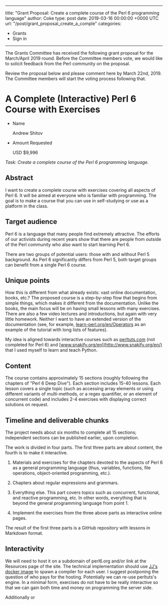 
---
title: "Grant Proposal: Create a complete course of the Perl 6 programming language"
author: Coke
type: post
date: 2019-03-16 00:00:00 +0000 UTC
url: "/post/grant_proposal_create_a_comple"
categories:
 - Grants
 - Sign in

---

The Grants Committee has received the following grant proposal for the March/April 2019 round.
Before the Committee members vote, we would like to solicit feedback from the Perl
community on the proposal.

Review the proposal below and please comment here by March 22nd, 2019.
The Committee members will start the voting process following that.

# A Complete (Interactive) Perl 6 Course with Exercises

- Name

    Andrew Shitov

- Amount Requested

  USD $9,996

_Task: Create a complete course of the Perl 6 programming language._

## Abstract 

I want to create a complete course with exercises covering all aspects of Perl 6. It will be aimed at everyone who is familiar with programming. The goal is to make a course that you can use in self-studying or use as a platform in the class.


## Target audience

Perl 6 is a language that many people find extremely attractive. The efforts of our activists during recent years show that there are people from outside of the Perl community who also want to start learning Perl 6. 

There are two groups of potential users: those with and without Perl 5 background. As Perl 6 significantly differs from Perl 5, both target groups can benefit from a single Perl 6 course.

## Unique points

How this is different from what already exists: vast online documentation, books, etc.? The proposed course is a step-by-step flow that begins from simple things, which makes it different from the documentation. Unlike the books, the main focus will be on having small lessons with many exercises. There are also a few video lectures and introductions, but again with very little homework. Neither I want to have an extended version of the documentation (see, for example, [learn-perl.org/en/Operators](http://learn-perl.org/en/Operators) as an example of the tutorial with long lists of features).

My idea is aligned towards interactive courses such as [perltuts.com](http://perltuts.com) (not completed for Perl 6) and [www.snakify.org/en](http://www.snakify.org/en/) that I used myself to learn and teach Python.

## Content

The course contains approximately 15 sections (roughly following the chapters of "Perl 6 Deep Dive"). Each section includes 15-40 lessons. Each lesson covers a single topic (such as accessing array elements or using different variants of multi-methods, or a regex quantifier, or an element of concurrent code) and includes 2-4 exercises with displaying correct solutions on request.

## Timeline and deliverable chunks

The project needs about six months to complete all 15 sections; independent sections can be published earlier, upon completion.

The work is divided in four parts. The first three parts are about content, the fourth is to make it interactive.

1. Materials and exercises for the chapters devoted to the aspects of Perl 6 as a general programming language (thus, variables, functions, file operations, object-oriented programming, etc.).

1. Chapters about regular expressions and grammars.

1. Everything else. This part covers topics such as concurrent, functional, and reactive programming, etc. In other words, everything that is beyond the general programming language from point 1.

1. Implement the exercises from the three above parts as interactive online pages.

The result of the first three parts is a GitHub repository with lessons in Markdown format.

## Interactivity

We will need to host it on a subdomain of perl6.org and/or link at the Resources page of the site. The technical implementation should use [JJ's docker image](https://github.com/JJ/alpine-perl6) to spawn a compiler for each user. I suggest postponing the question of who pays for the hosting. Potentially we can re-use perltuts's engine. In a minimal form, exercises do not have to be really interactive so that we can gain both time and money on programming the server side.

Additionally or